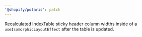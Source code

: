 ```yaml
---
'@shopify/polaris': patch
---
```


Recalculated IndexTable sticky header column widths inside of a `useIsomorphicLayoutEffect` after the table is updated.
